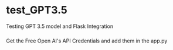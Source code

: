 # test_GPT3.5
Testing GPT 3.5 model and Flask Integration

###
Get the Free Open AI's API Credentials and add them in the app.py

